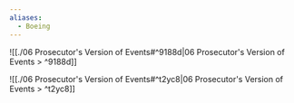 ```yaml
---
aliases:
  - Boeing
---
```

![[./06 Prosecutor's Version of Events#^9188d|06 Prosecutor's Version of Events > ^9188d]]

![[./06 Prosecutor's Version of Events#^t2yc8|06 Prosecutor's Version of Events > ^t2yc8]]
